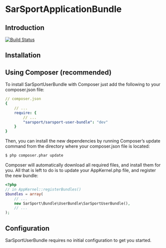 SarSportApplicationBundle
==============================

Introduction
------------

[![Build Status](https://secure.travis-ci.org/SarSport/SarSportUserBundle.png?branch=master)](http://travis-ci.org/SarSport/SarSportUserBundle)

Installation
------------

Using Composer (recommended)
----------------------------

To install SarSportUserBundle with Composer just add the following to your composer.json file:

```yml
// composer.json
{
    // ...
    require: {
        // ...
        "sarsport/sarsport-user-bundle": "dev"
    }
}
```

Then, you can install the new dependencies by running Composer’s update command from the directory
where your composer.json file is located:

```bash
$ php composer.phar update
```

Composer will automatically download all required files, and install them for you.
All that is left to do is to update your AppKernel.php file, and register the new bundle:

```php
<?php
// in AppKernel::registerBundles()
$bundles = array(
    // ...
    new SarSport\Bundle\UserBundle\SarSportUserBundle(),
    // ...
);
```

Configuration
-------------

SarSportUserBundle requires no initial configuration to get you started.
